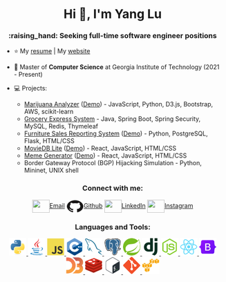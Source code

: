 <h1 align="center">Hi 👋, I'm Yang Lu</h1>
<h3 align="center">:raising_hand: Seeking full-time software engineer positions </h3>
<!-- <h4 align="center">https://github.com/lukeyanggb</h3> -->

- :star: My <a href="https://github.com/lukeyanggb/lukeyanggb/blob/main/Resume.pdf">resume</a> | My <a href="https://yanglu.me">website</a>
- :love_letter: Master of **Computer Science** at Georgia Institute of Technology (2021 - Present)

- :computer: Projects:
    - [Marijuana Analyzer](https://github.com/lukeyanggb/MarijuanaAnalyzer) ([Demo](http://marijuana.yanglu.me:8081/)) - JavaScript, Python, D3.js, Bootstrap, AWS, scikit-learn
    - [Grocery Express System](https://github.com/lukeyanggb/Grocery-Express-Web-App) - Java, Spring Boot, Spring Security, MySQL, Redis, Thymeleaf
    - [Furniture Sales Reporting System](https://github.com/lukeyanggb/Furniture-Sales-Reporting-System) ([Demo](http://furniture.db.yanglu.me:8083/)) - Python, PostgreSQL, Flask, HTML/CSS
    - [MovieDB Lite](https://github.com/lukeyanggb/MovieDB-Lite) ([Demo](http://moviedb.yanglu.me:8082/)) - React, JavaScript, HTML/CSS
    - [Meme Generator](https://github.com/lukeyanggb/Meme-Generator) ([Demo](http://yanglu.me:8084/)) - React, JavaScript, HTML/CSS
    - Border Gateway Protocol (BGP) Hijacking Simulation - Python, Mininet, UNIX shell

<h3 align="middle">Connect with me:</h2>
<p align="middle">
  <a href="mailto:ylu635@gatech.edu" target="blank">  <img align="center" src="https://cdn.jsdelivr.net/npm/simple-icons@3.0.1/icons/gmail.svg" height="30" width="40" />Email</a>
  <a href="https://github.com/lukeyanggb" target="_blank"><img align="center" src="https://raw.githubusercontent.com/devicons/devicon/master/icons/github/github-original.svg" height="30" width="40" />Github</a>
  <a href="https://www.linkedin.com/in/luke-yanglu/" target="_blank"><img align="center" src="https://cdn.jsdelivr.net/npm/simple-icons@3.0.1/icons/linkedin.svg" height="30" width="40" />LinkedIn</a>
  <a href="https://www.instagram.com/lukeyangmu/" target="_blank"><img align="center" src="https://cdn.jsdelivr.net/npm/simple-icons@3.0.1/icons/instagram.svg" height="30" width="40" />Instagram</a>
</p>

<h3 align="middle">Languages and Tools:</h3>

<p align="middle"> 
  <a href="https://www.python.org" target="_blank"> <img src="https://raw.githubusercontent.com/devicons/devicon/master/icons/python/python-original.svg" alt="python" width="40" height="40"/> </a> 
  <a href="https://www.java.com" target="_blank"> <img src="https://raw.githubusercontent.com/devicons/devicon/master/icons/java/java-original.svg" alt="java" width="40" height="40"/> </a> 
  <a href="https://developer.mozilla.org/en-US/docs/Web/JavaScript" target="_blank" rel="noreferrer"> <img src="https://raw.githubusercontent.com/devicons/devicon/master/icons/javascript/javascript-original.svg" alt="javascript" width="40" height="40"/> </a>
  <a href="https://cplusplus.com/" target="_blank" rel="noreferrer"> <img src="https://raw.githubusercontent.com/devicons/devicon/master/icons/cplusplus/cplusplus-original.svg" alt="cpp" width="40" height="40"/> </a> 
  <a href="https://www.mysql.com/" target="_blank" rel="noreferrer"> <img src="https://raw.githubusercontent.com/devicons/devicon/master/icons/mysql/mysql-original.svg" alt="mysql" width="40" height="40"/> </a>
  <a href="https://www.postgresql.org/" target="_blank" rel="noreferrer"> <img src="https://raw.githubusercontent.com/devicons/devicon/master/icons/postgresql/postgresql-original.svg" alt="postgresql" width="40" height="40"/> </a> 
  <a href="https://spring.io/" target="_blank" rel="noreferrer"> <img src="https://raw.githubusercontent.com/devicons/devicon/master/icons/spring/spring-original.svg" alt="spring" width="40" height="40"/> </a> 
  <a href="https://www.djangoproject.com/" target="_blank"> <img src="https://raw.githubusercontent.com/devicons/devicon/master/icons/django/django-plain.svg" alt="django" width="40" height="40"/> </a>
  <a href="https://nodejs.org" target="_blank" rel="noreferrer"> <img src="https://raw.githubusercontent.com/devicons/devicon/master/icons/nodejs/nodejs-original.svg" alt="nodejs" width="40" height="40"/> </a>
  <a href="https://reactjs.org/" target="_blank" rel="noreferrer"> <img src="https://raw.githubusercontent.com/devicons/devicon/master/icons/react/react-original.svg" alt="react" width="40" height="40"/> </a>
  <a href="https://getbootstrap.com/" target="_blank" rel="noreferrer"> <img src="https://raw.githubusercontent.com/devicons/devicon/master/icons/bootstrap/bootstrap-original.svg" alt="bootstrap" width="40" height="40"/> </a>
  <a href="https://d3js.org/" target="_blank" rel="noreferrer"> <img src="https://raw.githubusercontent.com/devicons/devicon/master/icons/d3js/d3js-original.svg" alt="d3js" width="40" height="40"/> </a> 
  <a href="https://www.redis.com/" target="_blank" rel="noreferrer"> <img src="https://raw.githubusercontent.com/devicons/devicon/master/icons/redis/redis-original.svg" alt="redis" width="40" height="40"/> </a> 
  <a href="https://www.gnu.org/software/bash/" target="_blank" rel="noreferrer"> <img src="https://raw.githubusercontent.com/devicons/devicon/master/icons/bash/bash-original.svg" alt="bash" width="40" height="40"/> </a> 
  <a href="https://git-scm.com/" target="_blank"> <img src="https://raw.githubusercontent.com/devicons/devicon/master/icons/git/git-original.svg" alt="git" width="40" height="40"/> </a>
  <a href="https://aws.amazon.com/" target="_blank"> <img src="https://raw.githubusercontent.com/devicons/devicon/master/icons/amazonwebservices/amazonwebservices-original.svg" alt="aws" width="40" height="40"/> </a>
</p>
